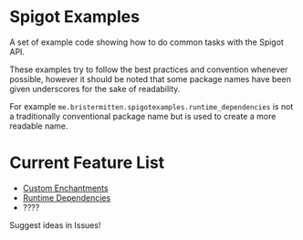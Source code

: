 # Spigot Examples

A set of example code showing how to do common tasks with the Spigot API.

These examples try to follow the best practices and convention whenever possible, 
however it should be noted that some package names have been given underscores for the sake of readability.

For example `me.bristermitten.spigotexamples.runtime_dependencies` is not a traditionally conventional package name
but is used to create a more readable name.

# Current Feature List
* [Custom Enchantments](/src/main/java/me/bristermitten/spigotexamples/custom_enchantment)
* [Runtime Dependencies](/src/main/java/me/bristermitten/spigotexamples/runtime_dependencies)
* ????

Suggest ideas in Issues!
